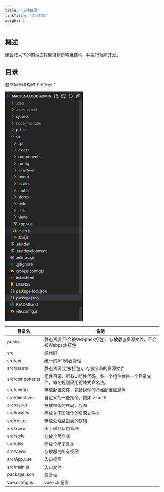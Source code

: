 ```yaml
---
title: "工程目录"
linkTitle: "工程目录"
weight: 2
---
```


## 概述

建议按以下的前端工程目录组织项目结构，并进行功能开发。

## 目录

整体目录结构如下图所示：

![image](images/pd.png)

|  目录名   | 说明  |
|  ----  | ----  |
| public	| 静态资源(不会被Webpack打包)，存放静态资源文件，不会被Webpack打包 | 
| src	| 源代码 |
| src/api	| 统一的API列表管理 |
| src/assets	| 静态资源(会被打包)，存放全局的资源文件 |
| src/components	| 组件目录，所有UI组件代码。每一个组件单独一个目录文件，命名规则采用驼峰式命名法。|
| src/config	| 存放配置文件，包括组件的基础配置信息等 |
| src/directives	| 自定义的一些指令，例如 v-auth |
| src/layout	| 存放框架的布局、视图 |
| src/locales	| 存放关于国际化的资源文件本 |
| src/router	| 存放处理路由表的逻辑 |
| src/store	| 用于缓存状态管理 |
| src/style	| 存放全局样式 |
| src/utils	| 存放全局工具类 |
| src/views	| 存放服务所有视图 |
| src/App.vue	| 入口视图 |
| src/main.js	| 入口文件 |
| package.json	| 包管理 |
| vue.config.js	| vue-cli 配置 |
